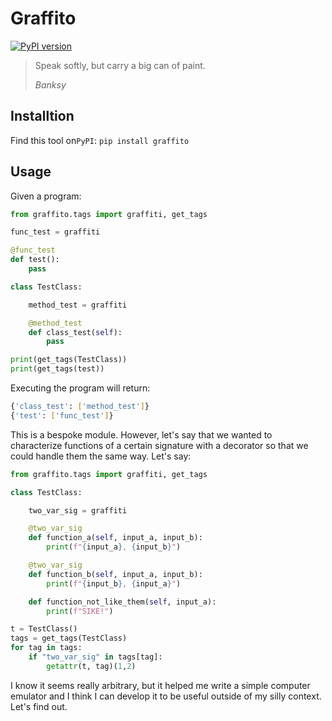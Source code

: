 # Graffito

[![PyPI version](https://img.shields.io/pypi/v/graffito)](https://pypi.org/project/graffito/)

> Speak softly, but carry a big can of paint.
>
> _Banksy_

## Installtion

Find this tool on`PyPI`: `pip install graffito`

## Usage

Given a program:
```python
from graffito.tags import graffiti, get_tags

func_test = graffiti

@func_test
def test():
    pass

class TestClass:

    method_test = graffiti

    @method_test
    def class_test(self):
        pass

print(get_tags(TestClass))
print(get_tags(test))
```
Executing the program will return:
```bash
{'class_test': ['method_test']}
{'test': ['func_test']}
```
This is a bespoke module. However, let's say that we wanted to characterize functions of a certain
signature with a decorator so that we could handle them the same way. Let's say:
```python
from graffito.tags import graffiti, get_tags

class TestClass:

    two_var_sig = graffiti

    @two_var_sig
    def function_a(self, input_a, input_b):
        print(f"{input_a}, {input_b}")

    @two_var_sig
    def function_b(self, input_a, input_b):
        print(f"{input_b}, {input_a}")

    def function_not_like_them(self, input_a):
        print(f"SIKE!")

t = TestClass()
tags = get_tags(TestClass)
for tag in tags:
    if "two_var_sig" in tags[tag]:
        getattr(t, tag)(1,2)
```
I know it seems really arbitrary, but it helped me write a simple computer emulator and I think I 
can develop it to be useful outside of my silly context. Let's find out.
